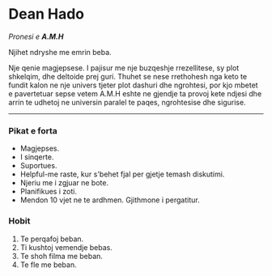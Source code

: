 <html lang="en" dir="ltr">

<head>
  <meta charset="utf-8">
  <title>💌Alba's Personal Site</title>
</head>

<body>
  <h1>Dean Hado</h1>
  <p><em>Pronesi e <strong>A.M.H</strong></em></p>
  <p>Njihet ndryshe me emrin beba.</p>

  <p>Nje qenie magjepsese. I pajisur me nje buzqeshje rrezellitese, sy plot shkelqim, dhe deltoide prej guri. Thuhet se nese
  rrethohesh nga keto te fundit kalon ne nje univers tjeter plot dashuri dhe ngrohtesi, por kjo mbetet e pavertetuar sepse vetem A.M.H
  eshte ne gjendje ta provoj kete ndjesi dhe arrin te udhetoj ne universin paralel te paqes, ngrohtesise dhe sigurise.</p>
  <hr>
  <h3>Pikat e forta</h3>
  <ul>
    <li>Magjepses.</li>
    <li>I sinqerte.</li>
    <li>Suportues.</li>
    <li>Helpful-me raste, kur s'behet fjal per gjetje temash diskutimi.</li>
    <li>Njeriu me i zgjuar ne bote.</li>
    <li>Planifikues i zoti.</li>
    <li>Mendon 10 vjet ne te ardhmen. Gjithmone i pergatitur. </li>
  </ul>
  <h3>Hobit</h3>
  <ol>
    <li>Te perqafoj beban.</li>
    <li>Ti kushtoj vemendje bebas.</li>
    <li>Te shoh filma me beban.</li>
    <li>Te fle me beban.</li>


